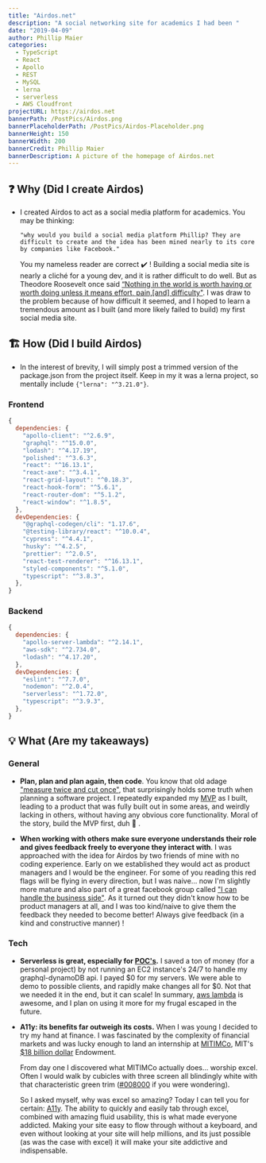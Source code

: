 ```yaml
---
title: "Airdos.net"
description: "A social networking site for academics I had been "
date: "2019-04-09"
author: Phillip Maier
categories:
  - TypeScript
  - React
  - Apollo
  - REST
  - MySQL
  - lerna
  - serverless
  - AWS Cloudfront
projectURL: https://airdos.net
bannerPath: /PostPics/Airdos.png
bannerPlaceholderPath: /PostPics/Airdos-Placeholder.png
bannerHeight: 150
bannerWidth: 200
bannerCredit: Phillip Maier
bannerDescription: A picture of the homepage of Airdos.net
---
```


## ❓ Why (Did I create Airdos)

- I created Airdos to act as a social media platform for academics. You may be thinking:

  `"why would you build a social media platform Phillip? They are difficult to create and the idea has been mined nearly to its core by companies like Facebook."`

  You my nameless reader are correct ✔️ ! Building a social media site is nearly a cliché for a young dev, and it is rather difficult to do well. But as Theodore Roosevelt once said [“Nothing in the world is worth having or worth doing unless it means effort, pain,[and] difficulty"](https://www.goodreads.com/quotes/312751-nothing-in-the-world-is-worth-having-or-worth-doing). I was draw to the problem because of how difficult it seemed, and I hoped to learn a tremendous amount as I built (and more likely failed to build) my first social media site.

## 🏗️ How (Did I build Airdos)

- In the interest of brevity, I will simply post a trimmed version of the package.json from the project itself. Keep in my it was a lerna project, so mentally include `{"lerna": "^3.21.0"}`.

### Frontend

```js
{
  dependencies: {
    "apollo-client": "^2.6.9",
    "graphql": "^15.0.0",
    "lodash": "^4.17.19",
    "polished": "^3.6.3",
    "react": "^16.13.1",
    "react-axe": "^3.4.1",
    "react-grid-layout": "^0.18.3",
    "react-hook-form": "^5.6.1",
    "react-router-dom": "^5.1.2",
    "react-window": "^1.8.5",
  },
  devDependencies: {
    "@graphql-codegen/cli": "1.17.6",
    "@testing-library/react": "^10.0.4",
    "cypress": "^4.4.1",
    "husky": "^4.2.5",
    "prettier": "^2.0.5",
    "react-test-renderer": "^16.13.1",
    "styled-components": "^5.1.0",
    "typescript": "^3.8.3",
  },
}
```

### Backend

```js
{
  dependencies: {
    "apollo-server-lambda": "^2.14.1",
    "aws-sdk": "^2.734.0",
    "lodash": "^4.17.20",
  },
  devDependencies: {
    "eslint": "^7.7.0",
    "nodemon": "^2.0.4",
    "serverless": "^1.72.0",
    "typescript": "^3.9.3",
  },
}
```

## 💡 What (Are my takeaways)

### General

- **Plan, plan and plan again, then code**. You know that old adage ["measure twice and cut once"](https://en.wiktionary.org/wiki/measure_twice_and_cut_once), that surprisingly holds some truth when planning a software project. I repeatedly expanded my [MVP](https://en.wikipedia.org/wiki/Minimum_viable_product) as I built, leading to a product that was fully built out in some areas, and weirdly lacking in others, without having any obvious core functionality. Moral of the story, build the MVP first, duh 🤦 .

- **When working with others make sure everyone understands their role and gives feedback freely to everyone they interact with**. I was approached with the idea for Airdos by two friends of mine with no coding experience. Early on we established they would act as product managers and I would be the engineer. For some of you reading this red flags will be flying in every direction, but I was naive... now I'm slightly more mature and also part of a great facebook group called ["I can handle the business side"](https://www.facebook.com/groups/1401833413216649). As it turned out they didn't know how to be product managers at all, and I was too kind/naive to give them the feedback they needed to become better! Always give feedback (in a kind and constructive manner) !

### Tech

- **Serverless is great, especially for [POC's](https://en.wikipedia.org/wiki/Proof_of_concept).** I saved a ton of money (for a personal project) by not running an EC2 instance's 24/7 to handle my graphql-dynamoDB api. I payed $0 for my servers. We were able to demo to possible clients, and rapidly make changes all for $0. Not that we needed it in the end, but it can scale! In summary, [aws lambda](https://aws.amazon.com/lambda/) is awesome, and I plan on using it more for my frugal escaped in the future.

- **A11y: its benefits far outweigh its costs.** When I was young I decided to try my hand at finance. I was fascinated by the complexity of financial markets and was lucky enough to land an internship at [MITIMCo](https://mitimco.org/), MIT's [\$18 billion dollar](https://news.mit.edu/2020/financials-endowment-2020) Endowment.

  From day one I discovered what MITIMCo actually does... worship excel. Often I would walk by cubicles with three screen all blindingly white with that characteristic green trim ([#008000](https://www.color-hex.com/color/008000) if you were wondering).

  So I asked myself, why was excel so amazing? Today I can tell you for certain: [A11y](https://developer.mozilla.org/en-US/docs/Web/Accessibility). The ability to quickly and easily tab through excel, combined with amazing fluid usability, this is what made everyone addicted. Making your site easy to flow through without a keyboard, and even without looking at your site will help millions, and its just possible (as was the case with excel) it will make your site addictive and indispensable.
